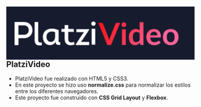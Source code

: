 <img src="./assets/images/logo-platzi.png"
     alt="Markdown Monster icon"
     style="float: left; margin-right: 10px;" />
     
## PlatziVideo
* PlatziVideo fue realizado con HTML5 y CSS3.
* En este proyecto se hizo uso **normalize.css** para normalizar los estilos entre los diferentes navegadores.
* Este proyecto fue construido con **CSS Grid Layout** y **Flexbox**.